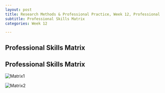 ```yaml
---
layout: post
title: Research Methods & Professional Practice, Week 12, Professional Skills Matrix
subtitle: Professional Skills Matrix
categories: Week 12

--- 
```


## Professional Skills Matrix

## Professional Skills Matrix


![Matrix1](https://github.com/user-attachments/assets/d9bf3d7d-ee21-4872-a176-caa2383f474b)



![Matrix2](https://github.com/user-attachments/assets/cb6a41d1-0981-4b2c-b6f7-1ef2ab77ff43)

